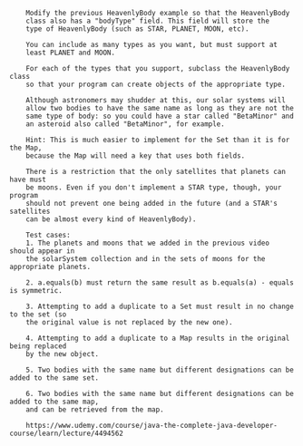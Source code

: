         Modify the previous HeavenlyBody example so that the HeavenlyBody
        class also has a "bodyType" field. This field will store the
        type of HeavenlyBody (such as STAR, PLANET, MOON, etc).

        You can include as many types as you want, but must support at
        least PLANET and MOON.

        For each of the types that you support, subclass the HeavenlyBody class
        so that your program can create objects of the appropriate type.

        Although astronomers may shudder at this, our solar systems will
        allow two bodies to have the same name as long as they are not the
        same type of body: so you could have a star called "BetaMinor" and
        an asteroid also called "BetaMinor", for example.

        Hint: This is much easier to implement for the Set than it is for the Map,
        because the Map will need a key that uses both fields.

        There is a restriction that the only satellites that planets can have must
        be moons. Even if you don't implement a STAR type, though, your program
        should not prevent one being added in the future (and a STAR's satellites
        can be almost every kind of HeavenlyBody).

        Test cases:
        1. The planets and moons that we added in the previous video should appear in
        the solarSystem collection and in the sets of moons for the appropriate planets.

        2. a.equals(b) must return the same result as b.equals(a) - equals is symmetric.

        3. Attempting to add a duplicate to a Set must result in no change to the set (so
        the original value is not replaced by the new one).

        4. Attempting to add a duplicate to a Map results in the original being replaced
        by the new object.

        5. Two bodies with the same name but different designations can be added to the same set.

        6. Two bodies with the same name but different designations can be added to the same map,
        and can be retrieved from the map.
        
        https://www.udemy.com/course/java-the-complete-java-developer-course/learn/lecture/4494562